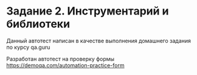 # Задание 2. Инструментарий и библиотеки
Данный автотест написан в качестве выполнения домашнего задания по курсу qa.guru

Разработан автотест на проверку формы https://demoqa.com/automation-practice-form
